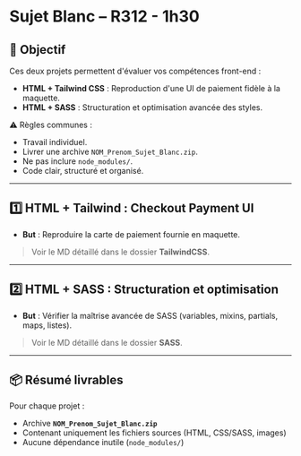 # Sujet Blanc – R312 - 1h30

## 🎯 Objectif
Ces deux projets permettent d'évaluer vos compétences front-end :  
- **HTML + Tailwind CSS** : Reproduction d'une UI de paiement fidèle à la maquette.  
- **HTML + SASS** : Structuration et optimisation avancée des styles.

⚠️ Règles communes :  
- Travail individuel.  
- Livrer une archive `NOM_Prenom_Sujet_Blanc.zip`.  
- Ne pas inclure `node_modules/`.  
- Code clair, structuré et organisé.

---

## 1️⃣ HTML + Tailwind : Checkout Payment UI
- **But** : Reproduire la carte de paiement fournie en maquette. 

> Voir le MD détaillé dans le dossier **TailwindCSS**.

---

## 2️⃣ HTML + SASS : Structuration et optimisation
- **But** : Vérifier la maîtrise avancée de SASS (variables, mixins, partials, maps, listes). 

> Voir le MD détaillé dans le dossier **SASS**.

---

## 📦 Résumé livrables
Pour chaque projet :  
- Archive **`NOM_Prenom_Sujet_Blanc.zip`**  
- Contenant uniquement les fichiers sources (HTML, CSS/SASS, images)  
- Aucune dépendance inutile (`node_modules/`)
